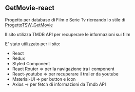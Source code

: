 ## GetMovie-react

Progetto per database di Film e Serie Tv ricreando lo stile di [ProgettoTSW_GetMovie](https://github.com/R-dilorenzo/ProgettoTSW_GetMovie)

Il sito utilizza TMDB API per recuperare le informazioni sui film 

E' stato utilizzato per il sito:
 - React
 - Redux
 - Styled Component
 - React Router => per la navigazione tra i component
 - React-youtube => per recuperare il trailer da youtube
 - Material-UI => per button e icon
 - Axios => per fetch di informazioni da Tmdb API
